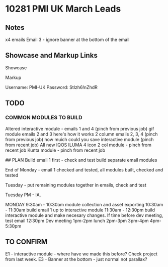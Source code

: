 # 10281 PMI UK March Leads

## Notes
x4 emails 
Email 3 - ignore banner at the bottom of the email

## Showcase and Markup Links

Showcase

Markup


Username:
PMI-UK
Password:
StIzh6!nZhdR


## TODO

### COMMON MODULES TO BUILD
Altered interactive module - emails 1 and 4 (pinch from previous job)
gif module emails 2 and 3
here's how it works 2 column emails 2, 3, 4 (pinch from previous job)
how muich could you save interactive module (pinch from recent job)
All new IQOS ILUMA 4 icon 2 col module - pinch from recent job
Kunta module  - pinch from recent job

## PLAN
Build email 1 first - check and test
build separate email modules

End of Monday - email 1 checked and tested, all modules built, checked and tested

Tuesday - put remaining modules together in emails, check and test

Tuesday PM - IA.

MONDAY
9:30am - 10:30am module collection and asset exporting
10:30am - 11:30am build email 1 up to interactive module
11:30am - 12:30pm build interactive module and make necesary changes. If time before dev meeting, test email
12:30pm Dev meeting
1pm-2pm lunch
2pm-3pm
3pm-4pm
4pm-5:30pm

## TO CONFIRM
E1 - interactive module - where have we made this before? Check project from last week. 
E3 - Banner at the bottom - just normal not parallax?
